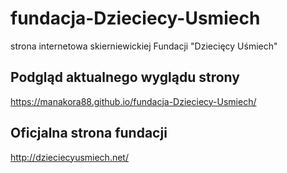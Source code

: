 # fundacja-Dzieciecy-Usmiech
strona internetowa skierniewickiej Fundacji "Dziecięcy Uśmiech"

## Podgląd aktualnego wyglądu strony ##
https://manakora88.github.io/fundacja-Dzieciecy-Usmiech/

## Oficjalna strona fundacji ##
http://dzieciecyusmiech.net/
